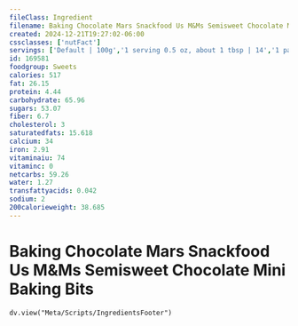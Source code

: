 ```yaml
---
fileClass: Ingredient
filename: Baking Chocolate Mars Snackfood Us M&Ms Semisweet Chocolate Mini Baking Bits
created: 2024-12-21T19:27:02-06:00
cssclasses: ['nutFact']
servings: ['Default | 100g','1 serving 0.5 oz, about 1 tbsp | 14','1 package (net weight, 12 oz) | 340']
id: 169581
foodgroup: Sweets
calories: 517
fat: 26.15
protein: 4.44
carbohydrate: 65.96
sugars: 53.07
fiber: 6.7
cholesterol: 3
saturatedfats: 15.618
calcium: 34
iron: 2.91
vitaminaiu: 74
vitaminc: 0
netcarbs: 59.26
water: 1.27
transfattyacids: 0.042
sodium: 2
200calorieweight: 38.685
---
```


# Baking Chocolate Mars Snackfood Us M&Ms Semisweet Chocolate Mini Baking Bits

```dataviewjs
dv.view("Meta/Scripts/IngredientsFooter")
```